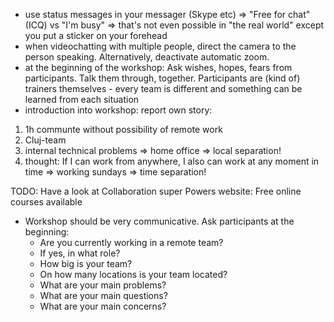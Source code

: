 - use status messages in your messager (Skype etc) => "Free for chat" (ICQ) vs "I'm busy" => that's not even possible in "the real world" except you put a sticker on your forehead
- when videochatting with multiple people, direct the camera to the person speaking. Alternatively, deactivate automatic zoom.
- at the beginning of the workshop: Ask wishes, hopes, fears from participants. Talk them through, together. Participants are (kind of) trainers themselves - every team is different and something can be learned from each situation
- introduction into workshop: report own story: 
1. 1h communte without possibility of remote work
1. Cluj-team
1. internal technical problems => home office => local separation!
1. thought: If I can work from anywhere, I also can work at any moment in time => working sundays => time separation!

TODO: Have a look at Collaboration super Powers website: Free online courses available

- Workshop should be very communicative. Ask participants at the beginning:
    - Are you currently working in a remote team?
    - If yes, in what role?
    - How big is your team?
    - On how many locations is your team located?
    - What are your main problems?
    - What are your main questions?
    - What are your main concerns?
    